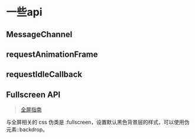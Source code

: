 # 一些api

## MessageChannel

## requestAnimationFrame

## requestIdleCallback

## Fullscreen API

>[全屏指南](https://developer.mozilla.org/zh-CN/docs/Web/API/Fullscreen_API/%E6%8C%87%E5%8D%97)

与全屏相关的 css 伪类是 :fullscreen，设置默认黑色背景层的样式，可以使用伪元素::backdrop。
